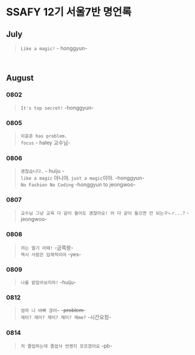 # SSAFY 12기 서울7반 명언록

## July

> `Like a magic!` - honggyun-

<br>

## August

### 0802
> `It's top secret!` -honggyun- 

### 0805
> `이윤준 has problem.`<br>
> `focus` - haley 교수님-

### 0806
> `괜찮습니다.` - huiju - <br>
> `like a magic` 아니야. `just a magic`이야. -honggyun- <br>
> `No Fashion No Coding` -honggyun to jeongwoo-

### 0807
> `교수님 그냥 교육 다 같이 들어도 괜찮아요! 아 다 같이 들으면 안 되는구ㄴr...?` -jeongwoo-

### 0808
> `저는 딸기 라떼!` -금쪽왕- <br>
> `역시 사람은 입체적이야` -yes-


### 0809
> `나를 얕잡아보지마!` -huiju- 


### 0812
> `엄마 나 바빠 끊어~` -~~problem~~- <br>
> `재미? 재미? 재미? 재미? 재me?` -시간요정-

### 0814
> `저 졸업하는데 졸업식 언젠지 모르겠어요` -pb-


